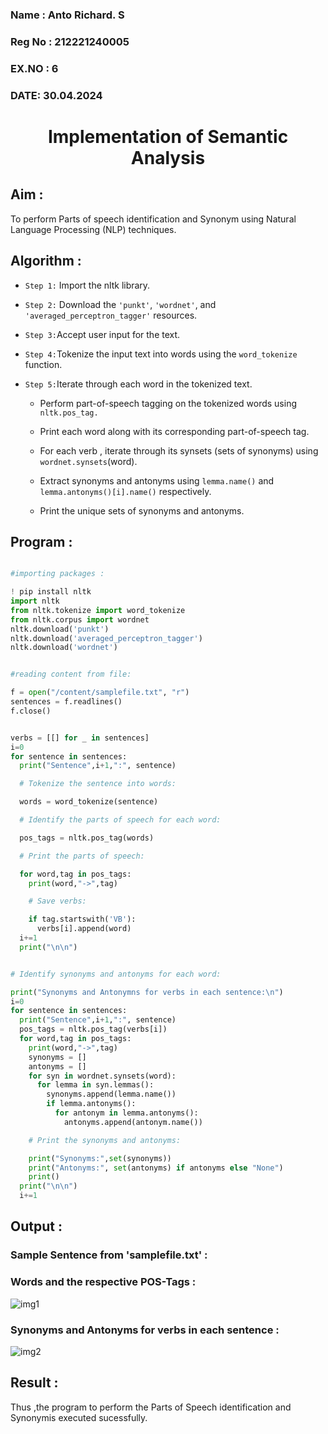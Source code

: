 <H3>Name : Anto Richard. S</H3>
<H3>Reg No : 212221240005</H3>
<H3>EX.NO : 6</H3>
<H3>DATE: 30.04.2024</H3>
<H1 ALIGN =CENTER>Implementation of Semantic Analysis</H1>

## Aim :

To perform Parts of speech identification and Synonym using Natural Language Processing (NLP) techniques.

## Algorithm :

- `Step 1:` Import the nltk library.<br>

- `Step 2:` Download the `'punkt'`, `'wordnet'`, and `'averaged_perceptron_tagger'` resources.<br>

- `Step 3:`Accept user input for the text.<br>

- `Step 4:`Tokenize the input text into words using the `word_tokenize` function.<br>

- `Step 5:`Iterate through each word in the tokenized text.<br>

    -	Perform part-of-speech tagging on the tokenized words using `nltk.pos_tag.`<br>
    
    -	Print each word along with its corresponding part-of-speech tag.<br>
    
    -	For each verb , iterate through its synsets (sets of synonyms) using `wordnet.synsets`(word).<br>
    
    -	Extract synonyms and antonyms using `lemma.name()` and `lemma.antonyms()[i].name()` respectively.<br>
    
    -	Print the unique sets of synonyms and antonyms.
      
## Program :

```python

#importing packages :

! pip install nltk
import nltk
from nltk.tokenize import word_tokenize
from nltk.corpus import wordnet
nltk.download('punkt')
nltk.download('averaged_perceptron_tagger')
nltk.download('wordnet')
```

```python

#reading content from file:

f = open("/content/samplefile.txt", "r")
sentences = f.readlines()
f.close()
```

```python

verbs = [[] for _ in sentences]
i=0
for sentence in sentences:
  print("Sentence",i+1,":", sentence)

  # Tokenize the sentence into words:

  words = word_tokenize(sentence)

  # Identify the parts of speech for each word:

  pos_tags = nltk.pos_tag(words)

  # Print the parts of speech:

  for word,tag in pos_tags:
    print(word,"->",tag)

    # Save verbs:

    if tag.startswith('VB'):
      verbs[i].append(word)
  i+=1
  print("\n\n")
```

```python

# Identify synonyms and antonyms for each word:

print("Synonyms and Antonymns for verbs in each sentence:\n")
i=0
for sentence in sentences:
  print("Sentence",i+1,":", sentence)
  pos_tags = nltk.pos_tag(verbs[i])
  for word,tag in pos_tags:
    print(word,"->",tag)
    synonyms = []
    antonyms = []
    for syn in wordnet.synsets(word):
      for lemma in syn.lemmas():
        synonyms.append(lemma.name())
        if lemma.antonyms():
          for antonym in lemma.antonyms():
            antonyms.append(antonym.name())

    # Print the synonyms and antonyms:

    print("Synonyms:",set(synonyms))
    print("Antonyms:", set(antonyms) if antonyms else "None")
    print()
  print("\n\n")
  i+=1
```

## Output :

### Sample Sentence from 'samplefile.txt' :

### Words and the respective POS-Tags :

![img1](https://github.com/anto-richard/Ex-6--AAI/assets/93427534/70e27c5c-4a34-4123-bd77-8aeac548d5a7)

### Synonyms and Antonyms for verbs in each sentence :

![img2](https://github.com/anto-richard/Ex-6--AAI/assets/93427534/c11e35d6-9433-4fa2-b28e-e96adf2b90a9)

## Result :

Thus ,the program to perform the Parts of Speech identification and Synonymis executed sucessfully.

